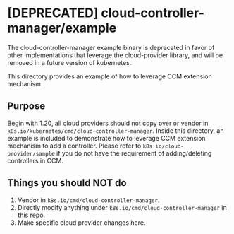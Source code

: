 # [DEPRECATED] cloud-controller-manager/example

The cloud-controller-manager example binary is deprecated in favor of other implementations that leverage the cloud-provider library, and will be removed in a future version of kubernetes.

This directory provides an example of how to leverage CCM extension mechanism.

## Purpose

Begin with 1.20, all cloud providers should not copy over or vendor in `k8s.io/kubernetes/cmd/cloud-controller-manager`. Inside this directory, an example is included to demonstrate how to leverage CCM extension mechanism to add a controller.
Please refer to `k8s.io/cloud-provider/sample` if you do not have the requirement of adding/deleting controllers in CCM.

## Things you should NOT do

1. Vendor in `k8s.io/cmd/cloud-controller-manager`.
2. Directly modify anything under `k8s.io/cmd/cloud-controller-manager` in this repo. 
3. Make specific cloud provider changes here.
